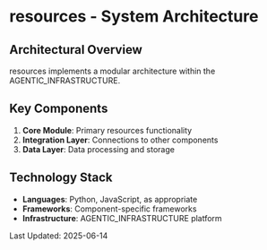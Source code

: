 # resources - System Architecture

## Architectural Overview

resources implements a modular architecture within the AGENTIC_INFRASTRUCTURE.

## Key Components

1. **Core Module**: Primary resources functionality
2. **Integration Layer**: Connections to other components
3. **Data Layer**: Data processing and storage

## Technology Stack

- **Languages**: Python, JavaScript, as appropriate
- **Frameworks**: Component-specific frameworks
- **Infrastructure**: AGENTIC_INFRASTRUCTURE platform

Last Updated: 2025-06-14
